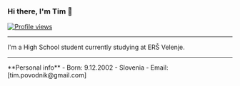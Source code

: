 ### Hi there, I'm Tim 👋 

[![Profile views](http://hits.dwyl.com/AquaBalls/AquaBalls.svg)](http://hits.dwyl.com/AquaBalls/AquaBalls)
<hr></hr>
I'm a High School student currently studying at ERŠ Velenje.
<hr></hr>
**Personal info**
- Born: 9.12.2002 - Slovenia
- Email: [tim.povodnik@gmail.com]
